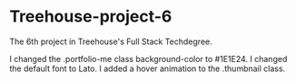 # Treehouse-project-6
The 6th project in Treehouse's Full Stack Techdegree.

I changed the .portfolio-me class background-color to #1E1E24.
I changed the default font to Lato.
I added a hover animation to the .thumbnail class.
